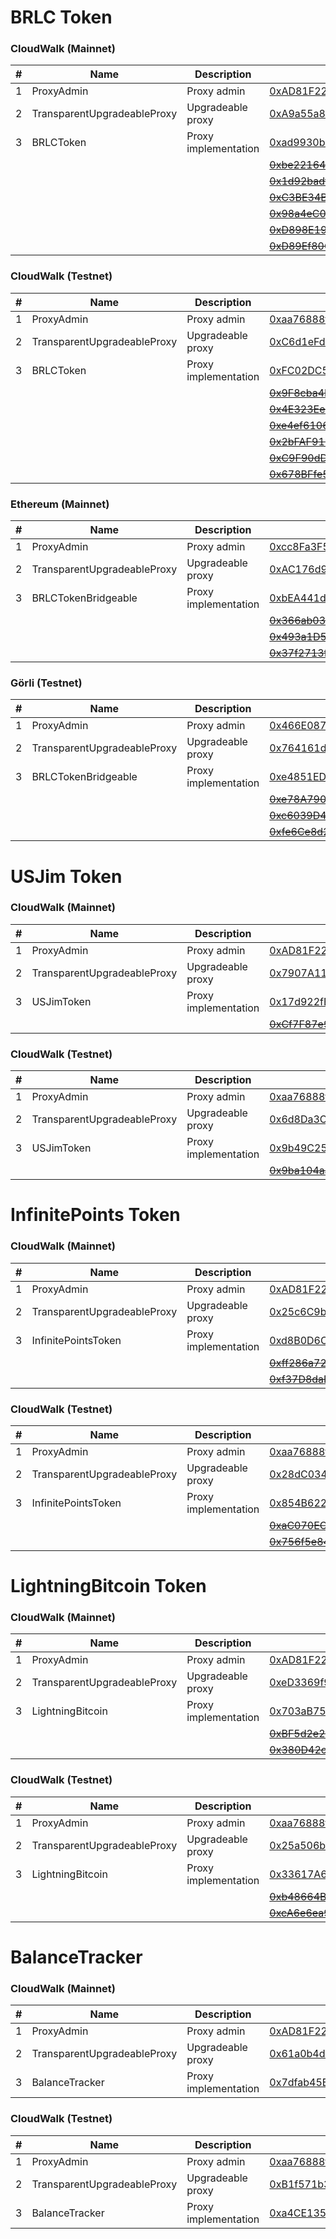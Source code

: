 # BRLC Token

### CloudWalk (Mainnet)
| # | Name | Description | Address |
| --- | --- | --- | --- |
| 1 | ProxyAdmin | Proxy admin | [0xAD81F2257593B6B06930D549db588a92e483395a](https://explorer.mainnet.cloudwalk.io/address/0xAD81F2257593B6B06930D549db588a92e483395a) |
| 2 | TransparentUpgradeableProxy | Upgradeable proxy | [0xA9a55a81a4C085EC0C31585Aed4cFB09D78dfD53](https://explorer.mainnet.cloudwalk.io/address/0xA9a55a81a4C085EC0C31585Aed4cFB09D78dfD53) |
| 3 | BRLCToken | Proxy implementation | [0xad9930ba93388d45e417318f9e53d6FE2050e22a/](https://explorer.mainnet.cloudwalk.io/address/0xad9930ba93388d45e417318f9e53d6FE2050e22a) |
|||| <strike>[0xbe22164f3a6b0c9A3B57ced2Ee0A8B11aCb37eE6](https://explorer.mainnet.cloudwalk.io/address/0xbe22164f3a6b0c9A3B57ced2Ee0A8B11aCb37eE6)</strike> |
|||| <strike>[0x1d92badf74792F6B970211803407527650A98E20](https://explorer.mainnet.cloudwalk.io/address/0x1d92badf74792F6B970211803407527650A98E20)</strike> |
|||| <strike>[0xC3BE34BC7f8074649Dc1df9526Ebc16e9B957C82](https://explorer.mainnet.cloudwalk.io/address/0xC3BE34BC7f8074649Dc1df9526Ebc16e9B957C82)</strike> |
|||| <strike>[0x98a4eC09C3cbC306cD61a9EdD199C2c317365925](https://explorer.mainnet.cloudwalk.io/address/0x98a4eC09C3cbC306cD61a9EdD199C2c317365925)</strike> |
|||| <strike>[0xD898E193A8A2138b4BE66e5Bd8772BB352C8FD23](https://explorer.mainnet.cloudwalk.io/address/0xD898E193A8A2138b4BE66e5Bd8772BB352C8FD23)</strike> |
|||| <strike>[0xD89Ef80CB826D16252eD63416776A62cadddE86F](https://explorer.mainnet.cloudwalk.io/address/0xD89Ef80CB826D16252eD63416776A62cadddE86F)</strike> |

### CloudWalk (Testnet)
| # | Name | Description | Address |
| --- | --- | --- | --- |
| 1 | ProxyAdmin | Proxy admin | [0xaa76888fB35eDBdf302C5cD48E2A7207f78e566A](https://explorer.testnet.cloudwalk.io/address/0xaa76888fB35eDBdf302C5cD48E2A7207f78e566A) |
| 2 | TransparentUpgradeableProxy | Upgradeable proxy | [0xC6d1eFd908ef6B69dA0749600F553923C465c812](https://explorer.testnet.cloudwalk.io/address/0xC6d1eFd908ef6B69dA0749600F553923C465c812) |
| 3 | BRLCToken | Proxy implementation | [0xFC02DC5706369f6077b20d186C4fB23A70A09101](https://explorer.testnet.cloudwalk.io/address/0xFC02DC5706369f6077b20d186C4fB23A70A09101) |
|||| <strike>[0x9F8cba4BE44920548a965031934cb3310BD4b028](https://explorer.testnet.cloudwalk.io/address/0x9F8cba4BE44920548a965031934cb3310BD4b028)</strike> |
|||| <strike>[0x4E323Ee52d777cB41c0E20D71149D17C584B0CDe](https://explorer.testnet.cloudwalk.io/address/0x4E323Ee52d777cB41c0E20D71149D17C584B0CDe)</strike> |
|||| <strike>[0xe4ef610610C5DD2758d475ec0D06Eb71AF6123f5](https://explorer.testnet.cloudwalk.io/address/0xe4ef610610C5DD2758d475ec0D06Eb71AF6123f5)</strike> |
|||| <strike>[0x2bFAF913487819a0460bD5a3EF8C9CcB3346A28c](https://explorer.testnet.cloudwalk.io/address/0x2bFAF913487819a0460bD5a3EF8C9CcB3346A28c)</strike> |
|||| <strike>[0xC9F90dD3cfd08ce92144C41F91b2A97fFB072Cca](https://explorer.testnet.cloudwalk.io/address/0xC9F90dD3cfd08ce92144C41F91b2A97fFB072Cca)</strike> |
|||| <strike>[0x678BFfe5AD3565fe61b05faDF82Bf56791Df2d9E](https://explorer.testnet.cloudwalk.io/address/0x678BFfe5AD3565fe61b05faDF82Bf56791Df2d9E)</strike> |

### Ethereum (Mainnet)
| # | Name | Description | Address |
| --- | --- | --- | --- |
| 1 | ProxyAdmin | Proxy admin | [0xcc8Fa3F500f79597E0a44f1AE98537ba20064aeA](https://etherscan.io/address/0xcc8Fa3F500f79597E0a44f1AE98537ba20064aeA) |
| 2 | TransparentUpgradeableProxy | Upgradeable proxy | [0xAC176d9e75384F7d71275bb9D5265281CC0Dd284](https://etherscan.io/address/0xAC176d9e75384F7d71275bb9D5265281CC0Dd284) |
| 3 | BRLCTokenBridgeable | Proxy implementation | [0xbEA441d7cf3f79b57cc5ae33251a084A063825dc](https://etherscan.io/address/0xbEA441d7cf3f79b57cc5ae33251a084A063825dc) |
|||| <strike>[0x366ab0376ff3712bF00bd4c2EFf8097738CcA82e](https://etherscan.io/address/0x366ab0376ff3712bF00bd4c2EFf8097738CcA82e)</strike> |
|||| <strike>[0x493a1D529b7EE59A395B3c8d1CC8b667ea5Db185](https://etherscan.io/address/0x493a1D529b7EE59A395B3c8d1CC8b667ea5Db185)</strike> |
|||| <strike>[0x37f2713fEBDED40741F689C22EB021961971283d](https://etherscan.io/address/0x37f2713fEBDED40741F689C22EB021961971283d)</strike> |

### Görli (Testnet)
| # | Name | Description | Address |
| --- | --- | --- | --- |
| 1 | ProxyAdmin | Proxy admin | [0x466E08730141AA96d089ACF04a4f87f8E40FEddC](https://goerli.etherscan.io/address/0x466E08730141AA96d089ACF04a4f87f8E40FEddC) |
| 2 | TransparentUpgradeableProxy | Upgradeable proxy | [0x764161d20B701dd9176f77053fA764838C4229c8](https://goerli.etherscan.io/address/0x764161d20B701dd9176f77053fA764838C4229c8) |
| 3 | BRLCTokenBridgeable | Proxy implementation | [0xe4851ED2C4Fdb6911f0e9F6383Aa0c3FB1C4C477](https://goerli.etherscan.io/address/0xe4851ED2C4Fdb6911f0e9F6383Aa0c3FB1C4C477) |
|||| <strike>[0xe78A790855cAE99736B9735CC81Da4D98e79812C](https://goerli.etherscan.io/address/0xe78A790855cAE99736B9735CC81Da4D98e79812C)</strike> |
|||| <strike>[0xc6039D462F0d4649597E1201C8409fa2c5970f52](https://goerli.etherscan.io/address/0xc6039D462F0d4649597E1201C8409fa2c5970f52)</strike> |
|||| <strike>[0xfe6Ce8d2b2b4e6C0EC7464bCc54C6cb4fB146e23](https://goerli.etherscan.io/address/0xfe6Ce8d2b2b4e6C0EC7464bCc54C6cb4fB146e23)</strike> |

# USJim Token

### CloudWalk (Mainnet)
| # | Name | Description | Address |
| --- | --- | --- | --- |
| 1 | ProxyAdmin | Proxy admin | [0xAD81F2257593B6B06930D549db588a92e483395a](https://explorer.mainnet.cloudwalk.io/address/0xAD81F2257593B6B06930D549db588a92e483395a) |
| 2 | TransparentUpgradeableProxy | Upgradeable proxy | [0x7907A11948226348beDE63887e27c3F3a00AA6A9](https://explorer.mainnet.cloudwalk.io/address/0x7907A11948226348beDE63887e27c3F3a00AA6A9) |
| 3 | USJimToken | Proxy implementation | [0x17d922fBD6c7a50621d63D299476932d2a8731Ef](https://explorer.mainnet.cloudwalk.io/address/0x17d922fBD6c7a50621d63D299476932d2a8731Ef) |
|||| <strike>[0xCf7F87e9B5919B6CC3b8A77cfC0Ce58d3dDF38AD](https://explorer.mainnet.cloudwalk.io/address/0xCf7F87e9B5919B6CC3b8A77cfC0Ce58d3dDF38AD)</strike> |

### CloudWalk (Testnet)
| # | Name | Description | Address |
| --- | --- | --- | --- |
| 1 | ProxyAdmin | Proxy admin | [0xaa76888fB35eDBdf302C5cD48E2A7207f78e566A](https://explorer.testnet.cloudwalk.io/address/0xaa76888fB35eDBdf302C5cD48E2A7207f78e566A) |
| 2 | TransparentUpgradeableProxy | Upgradeable proxy | [0x6d8Da3C039D1D78622F27D4739e1E00B324aFAAa](https://explorer.testnet.cloudwalk.io/address/0x6d8Da3C039D1D78622F27D4739e1E00B324aFAAa) |
| 3 | USJimToken | Proxy implementation | [0x9b49C252546FA64004F287a48392Da0CE26C816b](https://explorer.testnet.cloudwalk.io/address/0x9b49C252546FA64004F287a48392Da0CE26C816b) |
|||| <strike>[0x9ba104aaF21469F3477310ea4a66f55c8afeD1da](https://explorer.testnet.cloudwalk.io/address/0x9ba104aaF21469F3477310ea4a66f55c8afeD1da)</strike> |

# InfinitePoints Token

### CloudWalk (Mainnet)
| # | Name | Description | Address |
| --- | --- | --- | --- |
| 1 | ProxyAdmin | Proxy admin | [0xAD81F2257593B6B06930D549db588a92e483395a](https://explorer.mainnet.cloudwalk.io/address/0xAD81F2257593B6B06930D549db588a92e483395a) |
| 2 | TransparentUpgradeableProxy | Upgradeable proxy | [0x25c6C9b7d02A128234A82AEd3d3D5c5a09958167](https://explorer.mainnet.cloudwalk.io/address/0x25c6C9b7d02A128234A82AEd3d3D5c5a09958167) |
| 3 | InfinitePointsToken | Proxy implementation | [0xd8B0D6C266aA3c5C2F32F238bd3Cc1844fD05Fe7](https://explorer.mainnet.cloudwalk.io/address/0xd8B0D6C266aA3c5C2F32F238bd3Cc1844fD05Fe7) |
|||| <strike>[0xff286a7280219f7ac8A6024FBF1eB46411a762f2](https://explorer.mainnet.cloudwalk.io/address/0xff286a7280219f7ac8A6024FBF1eB46411a762f2)</strike> |
|||| <strike>[0xf37D8daF66E4A906f8886c241F26545D27c9a734](https://explorer.mainnet.cloudwalk.io/address/0xf37D8daF66E4A906f8886c241F26545D27c9a734)</strike> |

### CloudWalk (Testnet)
| # | Name | Description | Address |
| --- | --- | --- | --- |
| 1 | ProxyAdmin | Proxy admin | [0xaa76888fB35eDBdf302C5cD48E2A7207f78e566A](https://explorer.testnet.cloudwalk.io/address/0xaa76888fB35eDBdf302C5cD48E2A7207f78e566A) |
| 2 | TransparentUpgradeableProxy | Upgradeable proxy | [0x28dC034BE1834F012e294d7093f5700Af1CFC97D](https://explorer.testnet.cloudwalk.io/address/0x28dC034BE1834F012e294d7093f5700Af1CFC97D) |
| 3 | InfinitePointsToken | Proxy implementation | [0x854B6227Ecb66014513EBe4B52b9Bf428e78EF33](https://explorer.testnet.cloudwalk.io/address/0x854B6227Ecb66014513EBe4B52b9Bf428e78EF33) |
|||| <strike>[0xaC070EC8d58800d679c9AD2989eFbABB85CE4fa9](https://explorer.testnet.cloudwalk.io/address/0xaC070EC8d58800d679c9AD2989eFbABB85CE4fa9)</strike> |
|||| <strike>[0x756f5e842085A4Ab8A5e52a219B2684f09f4Dbf5](https://explorer.testnet.cloudwalk.io/address/0x756f5e842085A4Ab8A5e52a219B2684f09f4Dbf5)</strike> |

# LightningBitcoin Token

### CloudWalk (Mainnet)
| # | Name | Description | Address |
| --- | --- | --- | --- |
| 1 | ProxyAdmin | Proxy admin | [0xAD81F2257593B6B06930D549db588a92e483395a](https://explorer.mainnet.cloudwalk.io/address/0xAD81F2257593B6B06930D549db588a92e483395a) |
| 2 | TransparentUpgradeableProxy | Upgradeable proxy | [0xeD3369f946570ae00A34Ff982b6c5Ead3F22ea3f](https://explorer.mainnet.cloudwalk.io/address/0xeD3369f946570ae00A34Ff982b6c5Ead3F22ea3f) |
| 3 | LightningBitcoin | Proxy implementation | [0x703aB752b07EE4b74759ECEf5fe0E60695a78e17](https://explorer.mainnet.cloudwalk.io/address/0x703aB752b07EE4b74759ECEf5fe0E60695a78e17) |
|||| <strike>[0xBF5d2e2b66f0c5c4e374f21fad3C62300807271A](https://explorer.mainnet.cloudwalk.io/address/0xBF5d2e2b66f0c5c4e374f21fad3C62300807271A)</strike> |
|||| <strike>[0x380D42c5c93a9b8984932F81eFBF9122baB8922F](https://explorer.mainnet.cloudwalk.io/address/0x380D42c5c93a9b8984932F81eFBF9122baB8922F)</strike> |

### CloudWalk (Testnet)
| # | Name | Description | Address |
| --- | --- | --- | --- |
| 1 | ProxyAdmin | Proxy admin | [0xaa76888fB35eDBdf302C5cD48E2A7207f78e566A](https://explorer.testnet.cloudwalk.io/address/0xaa76888fB35eDBdf302C5cD48E2A7207f78e566A) |
| 2 | TransparentUpgradeableProxy | Upgradeable proxy | [0x25a506b9De655Ee80E893102D5CF27F0f2097Fed](https://explorer.testnet.cloudwalk.io/address/0x25a506b9De655Ee80E893102D5CF27F0f2097Fed) |
| 3 | LightningBitcoin | Proxy implementation | [0x33617A67804C593E7AcF675444d0636D81bE62D3](https://explorer.testnet.cloudwalk.io/address/0x33617A67804C593E7AcF675444d0636D81bE62D3) |
|||| <strike>[0xb48664BdF605C0DDFc418b7dF4680a42f666F741](https://explorer.testnet.cloudwalk.io/address/0xb48664BdF605C0DDFc418b7dF4680a42f666F741)</strike> |
|||| <strike>[0xcA6e6ea97E1433F52A13be43da72C24E6F6809Dd](https://explorer.testnet.cloudwalk.io/address/0xcA6e6ea97E1433F52A13be43da72C24E6F6809Dd)</strike> |

# BalanceTracker

### CloudWalk (Mainnet)
| # | Name | Description | Address |
| --- | --- | --- | --- |
| 1 | ProxyAdmin | Proxy admin | [0xAD81F2257593B6B06930D549db588a92e483395a](https://explorer.mainnet.cloudwalk.io/address/0xAD81F2257593B6B06930D549db588a92e483395a) |
| 2 | TransparentUpgradeableProxy | Upgradeable proxy | [0x61a0b4d1a0876BD3861F756198d79a81f01e9c8A](https://explorer.mainnet.cloudwalk.io/address/0x61a0b4d1a0876BD3861F756198d79a81f01e9c8A) |
| 3 | BalanceTracker | Proxy implementation | [0x7dfab45B43BEBA7B62ae889cb0924C39bFACeC7c](https://explorer.mainnet.cloudwalk.io/address/0x7dfab45B43BEBA7B62ae889cb0924C39bFACeC7c) |

### CloudWalk (Testnet)
| # | Name | Description | Address |
| --- | --- | --- | --- |
| 1 | ProxyAdmin | Proxy admin | [0xaa76888fB35eDBdf302C5cD48E2A7207f78e566A](https://explorer.testnet.cloudwalk.io/address/0xaa76888fB35eDBdf302C5cD48E2A7207f78e566A) |
| 2 | TransparentUpgradeableProxy | Upgradeable proxy | [0xB1f571b3254C99A0A562124738f0193dE2B2b2A9](https://explorer.testnet.cloudwalk.io/address/0xB1f571b3254C99A0A562124738f0193dE2B2b2A9) |
| 3 | BalanceTracker | Proxy implementation | [0xa4CE1352fb4d6E900d2a1946BF98630a850560fa](https://explorer.testnet.cloudwalk.io/address/0xa4CE1352fb4d6E900d2a1946BF98630a850560fa) |
